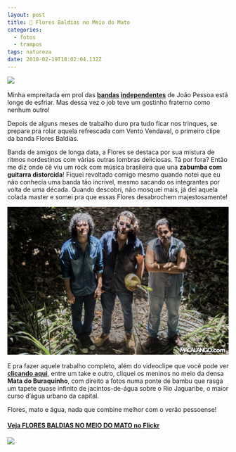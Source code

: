 ```yaml
---
layout: post
title: 🌱 Flores Baldias no Meio do Mato
categories:
  - fotos
  - trampos
tags: natureza
date: 2018-02-19T18:02:04.132Z
---
```

![](/images/uploads/1_4g9pprue7pf49fa-atchrq.png)

Minha empreitada em prol das **[bandas](/trampos/videos/2018/02/09/lugar-sem-direção-los-cabras-gigantes.html) [independentes](/trampos/videos/2017/08/10/zé-silva-abelha-abelhinha.html)** de João Pessoa está longe de esfriar. Mas dessa vez o job teve um gostinho fraterno como nenhum outro!

Depois de alguns meses de trabalho duro pra tudo ficar nos trinques, se prepare pra rolar aquela refrescada com Vento Vendaval, o primeiro clipe da banda Flores Baldias.

Banda de amigos de longa data, a Flores se destaca por sua mistura de ritmos nordestinos com várias outras lombras deliciosas. Tá por fora? Então me diz onde cê viu um rock com música brasileira que una **zabumba com guitarra distorcida**! Fiquei revoltado comigo mesmo quando notei que eu não conhecia uma banda tão incrível, mesmo sacando os integrantes por volta de uma década. Quando descobri, não mosquei mais, já dei aquela colada master e somei pra que essas Flores desabrochem majestosamente!

![](/images/uploads/1_bb_mmlru76tbetzujgkw_a.png)

E pra fazer aquele trabalho completo, além do videoclipe que você pode ver **[clicando aqui](/videos/trampos/2018/02/20/vento-vendaval-ao-vivo-flores-baldias.html)**, entre um take e outro, cliquei os meninos no meio da densa **Mata do Buraquinho**, com direito a fotos numa ponte de bambu que rasga um tapete quase infinito de jacintos-de-água sobre o Rio Jaguaribe, o maior curso d’água urbano da capital.

Flores, mato e água, nada que combine melhor com o verão pessoense!

#### **[Veja FLORES BALDIAS NO MEIO DO MATO no Flickr](https://flic.kr/s/aHsksydHHg)**

![](/images/uploads/1_4rm8hbnf_0k27-y5mcctcw.png)